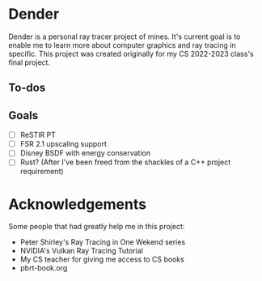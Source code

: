 # Dender
Dender is a personal ray tracer project of mines.
It's current goal is to enable me to learn more
about computer graphics and ray tracing in specific.
This project was created originally for my
CS 2022-2023 class's final project.

## To-dos

## Goals
- [ ] ReSTIR PT
- [ ] FSR 2.1 upscaling support
- [ ] Disney BSDF with energy conservation
- [ ] Rust? (After I've been freed from the shackles of a C++ project requirement)

# Acknowledgements
Some people that had greatly help me in this project:
- Peter Shirley's Ray Tracing in One Wekend series
- NVIDIA's Vulkan Ray Tracing Tutorial
- My CS teacher for giving me access to CS books
- pbrt-book.org